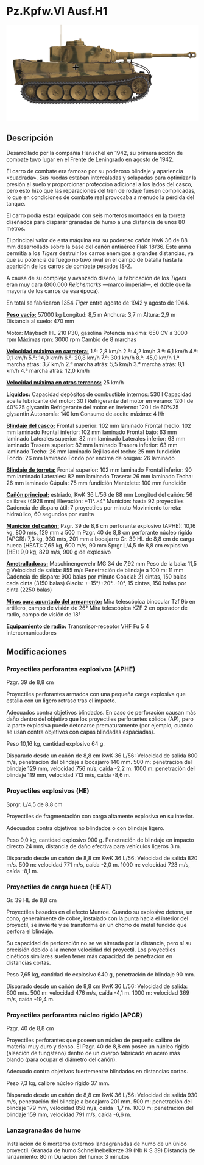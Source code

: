 # Pz.Kpfw.VI Ausf.H1

![_pzvi-h1](../images/_pzvi-h1.png)

## Descripción

Desarrollado por la compañía Henschel en 1942, su primera acción de combate tuvo lugar en el Frente de Leningrado en agosto de 1942.

El carro de combate era famoso por su poderoso blindaje y apariencia «cuadrada». Sus ruedas estaban intercaladas y solapadas para optimizar la presión al suelo y proporcionar protección adicional a los lados del casco, pero esto hizo que las reparaciones del tren de rodaje fuesen complicadas, lo que en condiciones de combate real provocaba a menudo la pérdida del tanque.

El carro podía estar equipado con seis morteros montados en la torreta diseñados para disparar granadas de humo a una distancia de unos 80 metros.

El principal valor de esta máquina era su poderoso cañón KwK 36 de 88 mm desarrollado sobre la base del cañón antiaéreo FlaK 18/36. Este arma permitía a los <i>Tigers</i> destruir los carros enemigos a grandes distancias, ya que su potencia de fuego no tuvo rival en el campo de batalla hasta la aparición de los carros de combate pesados IS-2.

A causa de su complejo y avanzado diseño, la fabricación de los <i>Tigers</i> eran muy cara (800.000 <i>Reichsmarks</i> —marco imperial—, el doble que la mayoría de los carros de esa época). 

En total se fabricaron 1354 <i>Tiger</i> entre agosto de 1942 y agosto de 1944.

<b><u>Peso vacío:</u></b> 57000 kg
Longitud: 8,5 m
Anchura: 3,7 m
Altura: 2,9 m
Distancia al suelo: 470 mm

Motor: Maybach HL 210 P30, gasolina
Potencia máxima: 650 CV a 3000 rpm
Máximas rpm: 3000 rpm
Cambio de 8 marchas

<b><u>Velocidad máxima en carretera:</u></b>
1.ª: 2,8 km/h
2.ª: 4,2 km/h
3.ª: 6,1 km/h
4.ª: 9,1 km/h
5.ª: 14,0 km/h
6.ª: 20,8 km/h
7.ª: 30,1 km/h
8.ª: 45,0 km/h
1.ª marcha atrás: 3,7 km/h
2.ª marcha atrás: 5,5 km/h
3.ª marcha atrás: 8,1 km/h
4.ª marcha atrás: 12,0 km/h

<b><u>Velocidad máxima en otros terrenos:</u></b> 25 km/h

<b><u>Líquidos:</u></b>
Capacidad depósitos de combustible internos: 530 l
Capacidad aceite lubricante del motor: 30 l
Refrigerante del motor en verano: 120 l de 40%25 glysantin
Refrigerante del motor en invierno: 120 l de 60%25 glysantin
Autonomía: 140 km
Consumo de aceite máximo: 4 l/h

<b><u>Blindaje del casco:</u></b>
Frontal superior: 102 mm laminado
Frontal medio: 102 mm laminado
Frontal inferior: 102 mm laminado
Frontal bajo: 63 mm laminado
Laterales superior: 82 mm laminado
Laterales inferior: 63 mm laminado
Trasera superior: 82 mm laminado
Trasera inferior: 63 mm laminado
Techo: 26 mm laminado
Rejillas del techo: 25 mm fundición
Fondo: 26 mm laminado
Fondo por encima de orugas: 26 laminado

<b><u>Blindaje de torreta:</u></b>
Frontal superior: 102 mm laminado
Frontal inferior: 90 mm laminado
Laterales: 82 mm laminado
Trasera: 26 mm laminado
Techa: 26 mm laminado
Cúpula: 75 mm fundición
Mantelete: 100 mm fundición

<b><u>Cañón principal:</u></b> estriado, KwK 36 L/56 de 88 mm
Longitud del cañón: 56 calibres (4928 mm)
Elevación: +11°..-4°
Munición: hasta 92 proyectiles
Cadencia de disparo útil: 7 proyectiles por minuto
Movimiento torreta: hidraúlico, 60 segundos por vuelta

<b><u>Munición del cañón:</u></b>
Pzgr. 39 de 8,8 cm perforante explosivo (APHE): 10,16 kg, 800 m/s, 129 mm a 500 m
Pzgr. 40 de 8,8 cm perforante núcleo rígido (APCR): 7,3 kg, 930 m/s, 201 mm a bocajarro
Gr. 39 HL de 8,8 cm de carga hueca (HEAT): 7,65 kg, 600 m/s, 90 mm
Sprgr L/4,5 de 8,8 cm explosivo (HE): 9,0 kg, 820 m/s, 900 g de explosivo

<b><u>Ametralladoras:</u></b> Maschinengewehr MG 34 de 7,92 mm
Peso de la bala: 11,5 g
Velocidad de salida: 855 m/s
Penetración de blindaje a 100 m: 11 mm
Cadencia de disparo: 900 balas por minuto
Coaxial: 21 cintas, 150 balas cada cinta (3150 balas)
Glacis: +-15°/+20°..-10°, 15 cintas, 150 balas por cinta (2250 balas)

<b><u>Miras para apuntado del armamento:</u></b>
Mira telescópica binocular Tzf 9b en artillero, campo de visión de 26°
Mira telescópica KZF 2 en operador de radio, campo de visión de 18°

<b><u>Equipamiento de radio:</u></b>
Transmisor-receptor VHF Fu 5
4 intercomunicadores


## Modificaciones


### Proyectiles perforantes explosivos (APHE)

Pzgr. 39 de 8,8 cm

Proyectiles perforantes armados con una pequeña carga explosiva que estalla con un ligero retraso tras el impacto.

Adecuados contra objetivos blindados. En caso de perforación causan más daño dentro del objetivo que los proyectiles perforantes sólidos (AP), pero la parte explosiva puede detonarse prematuramente (por ejemplo, cuando se usan contra objetivos con capas blindadas espaciadas).

Peso 10,16 kg, cantidad explosivo 64 g.

Disparado desde un cañón de 8,8 cm KwK 36 L/56:
Velocidad de salida 800 m/s, penetración del blindaje a bocajarro 140 mm.
500 m: penetración del blindaje 129 mm, velocidad 756 m/s, caída -2,2 m.
1000 m: penetración del blindaje 119 mm, velocidad 713 m/s, caída -8,6 m.


### Proyectiles explosivos (HE)

Sprgr. L/4,5 de 8,8 cm

Proyectiles de fragmentación con carga altamente explosiva en su interior.

Adecuados contra objetivos no blindados o con blindaje ligero.

Peso 9,0 kg, cantidad explosivo 900 g.
Penetración de blindaje en impacto directo 24 mm, distancia de daño efectiva para vehículos ligeros 3 m.

Disparado desde un cañón de 8,8 cm KwK 36 L/56:
Velocidad de salida 820 m/s.
500 m: velocidad 771 m/s, caída -2,0 m.
1000 m: velocidad 723 m/s, caída -8,1 m.


### Proyectiles de carga hueca (HEAT)

Gr. 39 HL de 8,8 cm

Proyectiles basados en el efecto Munroe. Cuando su explosivo detona, un cono, generalmente de cobre, instalado con la punta hacia el interior del proyectil, se invierte y se transforma en un chorro de metal fundido que perfora el blindaje.

Su capacidad de perforación no se ve alterada por la distancia, pero sí su precisión debido a la menor velocidad del proyectil. Los proyectiles cinéticos similares suelen tener más capacidad de penetración en distancias cortas.

Peso 7,65 kg, cantidad de explosivo 640 g, penetración de blindaje 90 mm.

Disparado desde un cañón de 8,8 cm KwK 36 L/56:
Velocidad de salida: 600 m/s.
500 m: velocidad 476 m/s, caída -4,1 m.
1000 m: velocidad 369 m/s, caída -19,4 m.


### Proyectiles perforantes núcleo rígido (APCR)

Pzgr. 40 de 8,8 cm

Proyectiles perforantes que poseen un núcleo de pequeño calibre de material muy duro y denso. El Pzgr. 40 de 8,8 cm posee un núcleo rígido (aleación de tungsteno) dentro de un cuerpo fabricado en acero más blando (para ocupar el diámetro del cañón).

Adecuado contra objetivos fuertementre blindados en distancias cortas.

Peso 7,3 kg, calibre núcleo rígido 37 mm.

Disparado desde un cañón de 8,8 cm KwK 36 L/56:
Velocidad de salida 930 m/s, penetración del blindaje a bocajarro 201 mm.
500 m: penetración del blindaje 179 mm, velocidad 858 m/s, caída -1,7 m.
1000 m: penetración del blindaje 159 mm, velocidad 791 m/s, caída -6,6 m.


### Lanzagranadas de humo

Instalación de 6 morteros externos lanzagranadas de humo de un único proyectil.
Granada de humo Schnellnebelkerze 39 (Nb K S 39)
Distancia de lanzamiento: 80 m
Duración del humo: 3 minutos